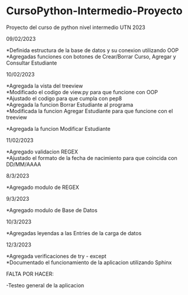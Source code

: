 # CursoPython-Intermedio-Proyecto
Proyecto del curso de python nivel intermedio UTN 2023

09/02/2023  

*Definida estructura de la base de datos y su conexion utilizando OOP  
*Agregadas funciones con botones de Crear/Borrar Curso, Agregar y Consultar Estudiante  

10/02/2023

*Agregada la vista del treeview  
*Modificado el codigo de view.py para que funcione con OOP  
*Ajustado el codigo para que cumpla con pep8  
*Agregada la funcion Borrar Estudiante al programa  
*Modificada la funcion Agregar Estudiante para que funcione con el treeview 

*Agregada la funcion Modificar Estudiante

11/02/2023

*Agregado validacion REGEX  
*Ajustado el formato de la fecha de nacimiento para que coincida con DD/MM/AAAA

8/3/2023

*Agregado modulo de REGEX  

9/3/2023

*Agregado modulo de Base de Datos

10/3/2023

*Agregadas leyendas a las Entries de la carga de datos

12/3/2023

*Agregada verificaciones de try - except  
*Documentado el funcionamiento de la aplicacion utilizando Sphinx

FALTA POR HACER:  
 
-Testeo general de la aplicacion  